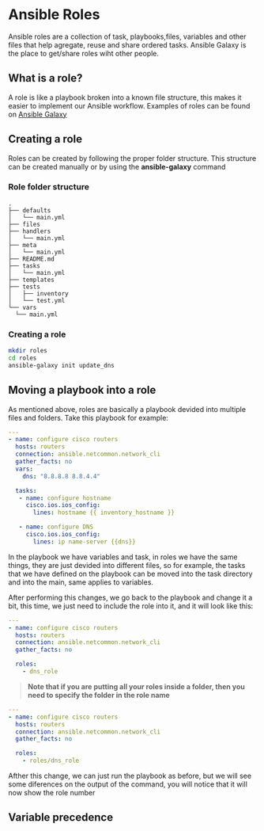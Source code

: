 # Ansible Roles

Ansible roles are a collection of task, playbooks,files, variables and other files that help agregate, reuse and share ordered tasks. Ansible Galaxy is the place to get/share roles wiht other people.

## What is a role?

A role is like a playbook broken into a known file structure, this makes it easier to implement our Ansible workflow. Examples of roles can be found on [Ansible Galaxy](https://galaxy.ansible.com/ansible-network)

## Creating a role

Roles can be created by following the proper folder structure. This structure can be created manually or by using the <strong>ansible-galaxy</strong> command

### Role folder structure

```text
.
├── defaults
│   └── main.yml
├── files
├── handlers
│   └── main.yml
├── meta
│   └── main.yml
├── README.md
├── tasks
│   └── main.yml
├── templates
├── tests
│   ├── inventory
│   └── test.yml
└── vars
  └── main.yml
```

### Creating a role

```bash
mkdir roles
cd roles
ansible-galaxy init update_dns
```

## Moving a playbook into a role

As mentioned above, roles are basically a playbook devided into multiple files and folders. Take this playbook for example:

```yaml
---
- name: configure cisco routers
  hosts: routers
  connection: ansible.netcommon.network_cli
  gather_facts: no
  vars:
    dns: "8.8.8.8 8.8.4.4"

  tasks:
   - name: configure hostname
     cisco.ios.ios_config:
       lines: hostname {{ inventory_hostname }}

   - name: configure DNS
     cisco.ios.ios_config:
       lines: ip name-server {{dns}}
```

In the playbook we have variables and task, in roles we have the same things, they are just devided into different files, so for example, the tasks that we have defined on the playbook can be moved into the task directory and into the main, same applies to variables.

After performing this changes, we go back to the playbook and change it a bit, this time, we just need to include the role into it, and it will look like this:

```yaml
---
- name: configure cisco routers
  hosts: routers
  connection: ansible.netcommon.network_cli
  gather_facts: no

  roles:
    - dns_role
```

> **Note that if you are putting all your roles inside a folder, then you need to specify the folder in the role name**

```yaml
---
- name: configure cisco routers
  hosts: routers
  connection: ansible.netcommon.network_cli
  gather_facts: no

  roles:
    - roles/dns_role
```

Afther this change, we can just run the playbook as before, but we will see some diferences on the output of the command, you will notice that it will now show the role number

## Variable precedence
